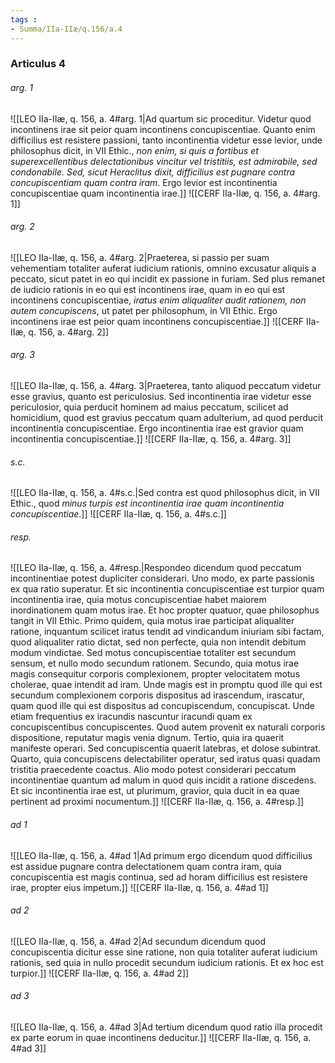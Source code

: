 ```yaml
---
tags : 
- Summa/IIa-IIæ/q.156/a.4
---
```


### Articulus 4

###### arg. 1
![[LEO IIa-IIæ, q. 156, a. 4#arg. 1|Ad quartum sic proceditur. Videtur quod incontinens irae sit peior quam incontinens concupiscentiae. Quanto enim difficilius est resistere passioni, tanto incontinentia videtur esse levior, unde philosophus dicit, in VII Ethic., *non enim, si quis a fortibus et superexcellentibus delectationibus vincitur vel tristitiis, est admirabile, sed condonabile. Sed, sicut Heraclitus dixit, difficilius est pugnare contra concupiscentiam quam contra iram*. Ergo levior est incontinentia concupiscentiae quam incontinentia irae.]]
![[CERF IIa-IIæ, q. 156, a. 4#arg. 1]]

###### arg. 2
![[LEO IIa-IIæ, q. 156, a. 4#arg. 2|Praeterea, si passio per suam vehementiam totaliter auferat iudicium rationis, omnino excusatur aliquis a peccato, sicut patet in eo qui incidit ex passione in furiam. Sed plus remanet de iudicio rationis in eo qui est incontinens irae, quam in eo qui est incontinens concupiscentiae, *iratus enim aliqualiter audit rationem, non autem concupiscens*, ut patet per philosophum, in VII Ethic. Ergo incontinens irae est peior quam incontinens concupiscentiae.]]
![[CERF IIa-IIæ, q. 156, a. 4#arg. 2]]

###### arg. 3
![[LEO IIa-IIæ, q. 156, a. 4#arg. 3|Praeterea, tanto aliquod peccatum videtur esse gravius, quanto est periculosius. Sed incontinentia irae videtur esse periculosior, quia perducit hominem ad maius peccatum, scilicet ad homicidium, quod est gravius peccatum quam adulterium, ad quod perducit incontinentia concupiscentiae. Ergo incontinentia irae est gravior quam incontinentia concupiscentiae.]]
![[CERF IIa-IIæ, q. 156, a. 4#arg. 3]]

###### s.c.
![[LEO IIa-IIæ, q. 156, a. 4#s.c.|Sed contra est quod philosophus dicit, in VII Ethic., quod *minus turpis est incontinentia irae quam incontinentia concupiscentiae*.]]
![[CERF IIa-IIæ, q. 156, a. 4#s.c.]]

###### resp.
![[LEO IIa-IIæ, q. 156, a. 4#resp.|Respondeo dicendum quod peccatum incontinentiae potest dupliciter considerari. Uno modo, ex parte passionis ex qua ratio superatur. Et sic incontinentia concupiscentiae est turpior quam incontinentia irae, quia motus concupiscentiae habet maiorem inordinationem quam motus irae. Et hoc propter quatuor, quae philosophus tangit in VII Ethic. Primo quidem, quia motus irae participat aliqualiter ratione, inquantum scilicet iratus tendit ad vindicandum iniuriam sibi factam, quod aliqualiter ratio dictat, sed non perfecte, quia non intendit debitum modum vindictae. Sed motus concupiscentiae totaliter est secundum sensum, et nullo modo secundum rationem. Secundo, quia motus irae magis consequitur corporis complexionem, propter velocitatem motus cholerae, quae intendit ad iram. Unde magis est in promptu quod ille qui est secundum complexionem corporis dispositus ad irascendum, irascatur, quam quod ille qui est dispositus ad concupiscendum, concupiscat. Unde etiam frequentius ex iracundis nascuntur iracundi quam ex concupiscentibus concupiscentes. Quod autem provenit ex naturali corporis dispositione, reputatur magis venia dignum. Tertio, quia ira quaerit manifeste operari. Sed concupiscentia quaerit latebras, et dolose subintrat. Quarto, quia concupiscens delectabiliter operatur, sed iratus quasi quadam tristitia praecedente coactus. Alio modo potest considerari peccatum incontinentiae quantum ad malum in quod quis incidit a ratione discedens. Et sic incontinentia irae est, ut plurimum, gravior, quia ducit in ea quae pertinent ad proximi nocumentum.]]
![[CERF IIa-IIæ, q. 156, a. 4#resp.]]

###### ad 1
![[LEO IIa-IIæ, q. 156, a. 4#ad 1|Ad primum ergo dicendum quod difficilius est assidue pugnare contra delectationem quam contra iram, quia concupiscentia est magis continua, sed ad horam difficilius est resistere irae, propter eius impetum.]]
![[CERF IIa-IIæ, q. 156, a. 4#ad 1]]

###### ad 2
![[LEO IIa-IIæ, q. 156, a. 4#ad 2|Ad secundum dicendum quod concupiscentia dicitur esse sine ratione, non quia totaliter auferat iudicium rationis, sed quia in nullo procedit secundum iudicium rationis. Et ex hoc est turpior.]]
![[CERF IIa-IIæ, q. 156, a. 4#ad 2]]

###### ad 3
![[LEO IIa-IIæ, q. 156, a. 4#ad 3|Ad tertium dicendum quod ratio illa procedit ex parte eorum in quae incontinens deducitur.]]
![[CERF IIa-IIæ, q. 156, a. 4#ad 3]]

